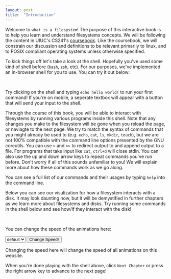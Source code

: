 ```yaml
---
layout: post
title:  "Introduction"
---
```


<script>
var animated_shell;
var animated_fs;
window.onload = function() {
    var shell = new Shell(new LayeredFilesystem(), document.getElementById("shell_parent"));
    shell.main("{{ site.baseurl }}");
    console.log("set up shell");

    var canvas = create_canvas('fs_vis');
    animated_fs = new LayeredFilesystem(null, canvas);
    animated_shell = new Shell(animated_fs, document.getElementById("shell_fs_parent"));
    animated_shell.main("{{ site.baseurl }}");
    console.log("set up animated shell");
};
</script>

Welcome to `what is a filesystem`!
The purpose of this interactive book is to help you learn and understand filesystems concepts.
We will be following the content in UIUC's CS241's [coursebook](https://github.com/illinois-cs241/coursebook/wiki).
Like the coursebook, we will constrain our discussion and definitions to be relevant primarily to linux, and to POSIX compliant operating systems unless otherwise specified.

To kick things off let's take a look at the shell.
Hopefully you've used some kind of shell before (`bash`, `zsh`, etc).
For our purposes, we've implemented an in-browser shell for you to use.
You can try it out below:

<div id="shell_parent"></div>
<br>

Try clicking on the shell and typing `echo hello world!` to run your first command!
If you're on mobile, a seperate textbox will appear with a button that will send your input to the shell.

Through the course of this book, you will be able to interact with filesystems by running various programs inside this shell.
Note that any changes you make to the filesystem will be gone when you reload the page, or naviagte to the next page.
We try to match the syntax of commands that you might already be used to
(e.g. `echo`, `cat`, `ls`, `mkdir`, `touch`), but we are not 100% compatible with the command line options presented by the GNU coreutils.
You can use `>` and `>>` to redirect output to and append output to a file.
For programs that take input like `cat`, `ctrl+d` will close stdin.
You can also use the up and down arrow keys to repeat commands you've run before.
Don't worry if all of this sounds unfamiliar to you!
We will explain more about how these commands work as we go along.

You can see a full list of our commands and their usages by typing `help` into the command line.

Below you can see our visulization for how a filesystem interacts with a disk.
It may look daunting now, but it will be demystified in further chapters as we learn more about filesystems and disks.
Try running some commands in the shell below and see how/if they interact with the disk!

<div id="shell_fs_parent"></div>
<br>
<canvas id="fs_vis"></canvas>

You can change the speed of the animations here:

<select id="speed_selector">
<option value="">default</option>
</select>
<button onclick='change_speed()'>Change Speed!</button>

<script>
for (var i = 10; i <= 100; i++) {
    var opt = document.createElement('option');
    opt.value = i.toString();
    opt.innerText = i + "ms";
    document.getElementById('speed_selector').appendChild(opt);
}
async function change_speed() {
    var speed_value = document.getElementById('speed_selector').value;
    animated_fs.ioctl(
        await animated_fs.open("/", O_ACCESS),
        IOCTL_SET_ANIMATION_DURATION,
        {
            duration: speed_value,
            save: true,
        }
    );
    alert("Changed animation speed to "+ speed_value + "ms");
}
</script>

Changing the speed here will change the speed of all animations on this website.

When you're done playing with the shell above, click `Next Chapter` or press the right arrow key to advance to the next page!
